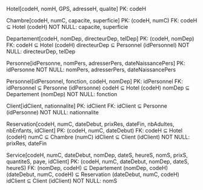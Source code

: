 Hotel[codeH, nomH, GPS, adresseH, qualite]
PK: codeH

Chambre[codeH, numC, capacite, superficie]
PK: (codeH, numC)
FK: codeH ⊆ Hotel (codeH)
NOT NULL: capacite, superficie

Departement[codeH, nomDep, directeurDep, telDep]
PK: (codeH, nomDep)
FK: codeH ⊆ Hotel (codeH)
    directeurDep ⊆ Personnel (idPersonnel)
NOT NULL: directeurDep, telDep

Personne[idPersonne, nomPers, adresserPers, dateNaissancePers]
PK: idPersonne
NOT NULL: nomPers, adresserPers, dateNaissancePers

Personnel[idPersonnel, fonction, codeH, nomDep]
PK: idPersonnel
FK: idPersonnel ⊆ Personne (idPersonne)
    codeH ⊆ Hotel (codeH)
    nomDep ⊆ Departement (nomDep)
NOT NULL: fonction

Client[idClient, nationnalite]
PK: idClient
FK: idClient ⊆ Personne (idPersonne)
NOT NULL: nationnalite

Reservation[codeH, numC, dateDebut, prixRes, dateFin, nbAdultes, nbEnfants, idClient]
PK: (codeH, numC, dateDebut)
FK: codeH ⊆ Hotel (codeH)
    numC ⊆ Chambre (numC)
    idClient ⊆ Client (idClient)
NOT NULL: prixRes, dateFin

Service[codeH, numC, dateDebut, nomDep, dateS, heureS, nomS, prixS, quantiteS, paye, idClient]
PK: (codeH, numC, dateDebut, nomDep, dateS, heureS)
FK: (nomDep, codeH) ⊆ Departement (nomDep, codeH)
    (dateDebut, numC, codeH) ⊆ Reservation (dateDebut, numC, codeH) 
    idClient ⊆ Client (idClient)
NOT NULL: nomS
